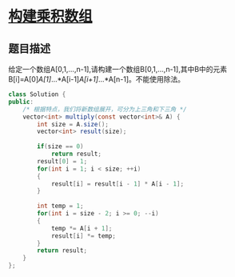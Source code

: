 # [构建乘积数组](https://www.nowcoder.com/practice/94a4d381a68b47b7a8bed86f2975db46?tpId=13&tqId=11204&tPage=3&rp=3&ru=/ta/coding-interviews&qru=/ta/coding-interviews/question-ranking)

## 题目描述

给定一个数组A[0,1,...,n-1],请构建一个数组B[0,1,...,n-1],其中B中的元素B[i]=A[0]*A[1]*...*A[i-1]*A[i+1]*...*A[n-1]。不能使用除法。



```java
class Solution {
public:
    /* 根据特点，我们将新数组展开，可分为上三角和下三角 */
    vector<int> multiply(const vector<int>& A) {
        int size = A.size();
        vector<int> result(size);
        
        if(size == 0)
            return result;
        result[0] = 1;
        for(int i = 1; i < size; ++i)
        {
            result[i] = result[i - 1] * A[i - 1];
        }
        
        int temp = 1;
        for(int i = size - 2; i >= 0; --i)
        {
            temp *= A[i + 1];
            result[i] *= temp;
        }
        return result;
    }
};
```

